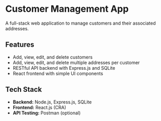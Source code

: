 # Customer Management App

A full-stack web application to manage customers and their associated addresses.

## Features

- Add, view, edit, and delete customers
- Add, view, edit, and delete multiple addresses per customer
- RESTful API backend with Express.js and SQLite
- React frontend with simple UI components

## Tech Stack

- **Backend:** Node.js, Express.js, SQLite
- **Frontend:** React.js (CRA)
- **API Testing:** Postman (optional)

